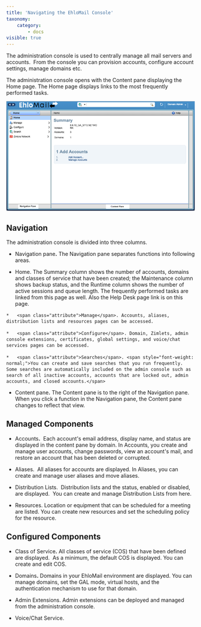 ```yaml
---
title: 'Navigating the EhloMail Console'
taxonomy:
    category:
        - docs
visible: true
---
```


The administration console is used to centrally manage all mail servers and accounts.  From the console you can provision accounts, configure account settings, manage domains etc.

The administration console opens with the Content pane displaying the Home page. The Home page displays links to the most frequently performed tasks.

![](adminconsole5.png)

## Navigation

The administration console is divided into three columns.

*   <span class="attribute">Navigation pane</span><span style="font-weight: bold;">.</span> The Navigation pane separates functions into following areas.

   *   <span class="attribute">Home</span>. <span style="font-weight: normal;">The Summary column shows the number of accounts, domains and classes of service that have been created;</span> <span style="font-weight: normal;">the Maintenance column shows backup status,</span> <span style="font-weight: normal;">and the Runtime column shows the number of active sessions and queue length. The frequently performed tasks are linked from this page as well. Also the Help Desk page link is on this page.</span>

    *   <span class="attribute">Manage</span>. Accounts, aliases, distribution lists and resources pages can be accessed.

    *   <span class="attribute">Configure</span>. Domain, Zimlets, admin console extensions, certificates, global settings, and voice/chat services pages can be accessed.

    *   <span class="attribute">Searches</span>. <span style="font-weight: normal;">You can create and save searches that you run frequently. Some searches are automatically included on the admin console such as search of all inactive accounts, accounts that are locked out, admin accounts, and closed accounts.</span>

*   <span class="attribute">Content pane</span><span style="font-weight: bold;">.</span> The Content pane is to the right of the Navigation pane. When you click a function in the Navigation pane, the Content pane changes to reflect that view.

## Managed Components

*   <span class="attribute">Accounts</span><span style="font-weight: bold;">.</span>  Each account's email address, display name, and status are displayed in the content pane by domain. In Accounts, you create and manage user accounts, change passwords, view an account's mail, and restore an account that has been deleted or corrupted.

*   <span class="attribute">Aliases</span>. <span style="font-weight: normal;"> All aliases for accounts are displayed. In Aliases, you can create and manage user aliases and move aliases.</span>

*   <span class="attribute">Distribution Lists</span>. <span style="font-weight: normal;"> Distribution lists and the status, enabled or disabled, are displayed.  You can create and manage Distribution Lists from here.</span>

*   <span class="attribute">Resources</span><span style="font-weight: normal;">. Location or equipment that can be scheduled for a meeting are listed. You can create new resources and set the scheduling policy for the resource.</span>

## Configured Components

*   <span class="attribute">Class of Service</span><span style="font-weight: bold;">.</span> All classes of service (COS) that have been defined are displayed.  As a minimum, the default COS is displayed. You can create and edit COS.

*   <span class="attribute">Domains</span><span style="font-weight: bold;">.</span> Domains in your EhloMail environment are displayed. You can manage domains, set the GAL mode, virtual hosts, and the authentication mechanism to use for that domain.

*   <span class="attribute">Admin Extensions</span>. Admin extensions can be deployed and managed from the administration console.

*   <span class="attribute">Voice/Chat Service</span>.